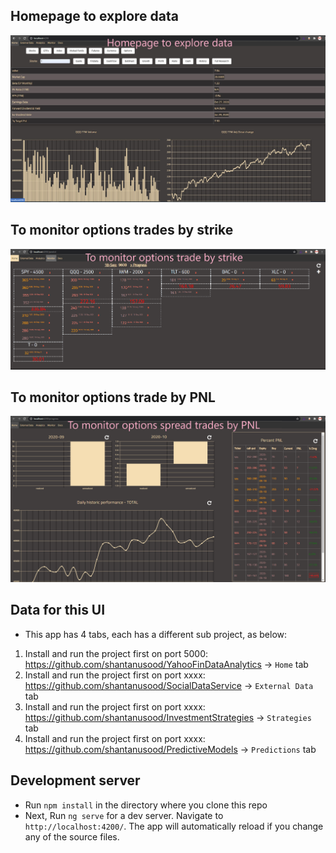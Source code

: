 
## Homepage to explore data
![UI snapshot](/images/ui_snap.JPG)
## To monitor options trades by strike
![UI snapshot](/images/bystrike.png)
## To monitor options trade by PNL
![UI snapshot](/images/progress.png)

## Data for this UI

* This app has 4 tabs, each has a different sub project, as below:

1. Install and run the project first on port 5000:  https://github.com/shantanusood/YahooFinDataAnalytics -> `Home` tab
2. Install and run the project first on port xxxx:  https://github.com/shantanusood/SocialDataService -> `External Data` tab
3. Install and run the project first on port xxxx:  https://github.com/shantanusood/InvestmentStrategies -> `Strategies` tab
4. Install and run the project first on port xxxx:  https://github.com/shantanusood/PredictiveModels -> `Predictions` tab

## Development server

* Run `npm install` in the directory where you clone this repo
* Next, Run `ng serve` for a dev server. Navigate to `http://localhost:4200/`. The app will automatically reload if you change any of the source files.

